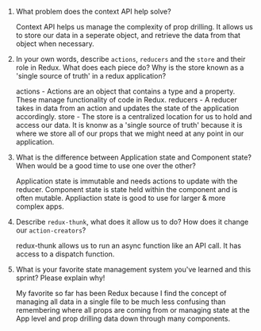 1. What problem does the context API help solve?

    Context API helps us manage the complexity of prop drilling. It allows us to store our data in a seperate object, and retrieve the data from that object when necessary.

2. In your own words, describe `actions`, `reducers` and the `store` and their role in Redux. What does each piece do? Why is the store known as a 'single source of truth' in a redux application?

    actions - Actions are an object that contains a type and a property. These manage functionality of code in Redux.
    reducers - A reducer takes in data from an action and updates the state of the application accordingly.
    store - The store is a centralized location for us to hold and access our data. It is knonw as a 'single source of truth' because it is where we store all of our props that we might need at any point in our application.

3. What is the difference between Application state and Component state? When would be a good time to use one over the other?

    Application state is immutable and needs actions to update with the reducer. Component state is state held within the component and is often mutable. Appliaction state is good to use for larger & more complex apps.

4. Describe `redux-thunk`, what does it allow us to do? How does it change our `action-creators`?

    redux-thunk allows us to run an async function like an API call. It has access to a dispatch function.

5. What is your favorite state management system you've learned and this sprint? Please explain why!

    My favorite so far has been Redux because I find the concept of managing all data in a single file to be much less confusing than remembering where all props are coming from or managing state at the App level and prop drilling data down through many components.